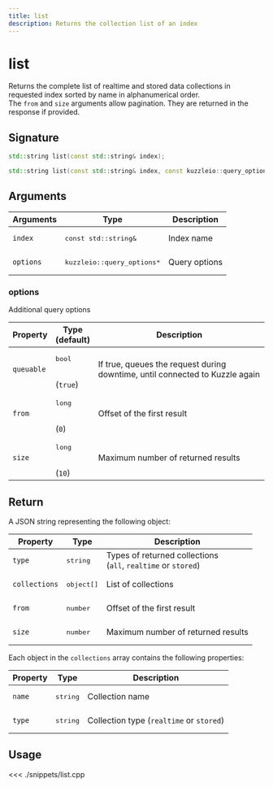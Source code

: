 ```yaml
---
title: list
description: Returns the collection list of an index
---
```


# list

Returns the complete list of realtime and stored data collections in requested index sorted by name in alphanumerical order.  
The `from` and `size` arguments allow pagination. They are returned in the response if provided.

## Signature

```cpp
std::string list(const std::string& index);

std::string list(const std::string& index, const kuzzleio::query_options& options);
```

## Arguments

| Arguments | Type                                 | Description   |
| --------- | ------------------------------------ | ------------- |
| `index`   | <pre>const std::string&</pre>        | Index name    |
| `options` | <pre>kuzzleio::query_options\*</pre> | Query options |

### options

Additional query options

| Property   | Type<br/>(default)           | Description                                                                  |
| ---------- | ---------------------------- | ---------------------------------------------------------------------------- |
| `queuable` | <pre>bool</pre><br/>(`true`) | If true, queues the request during downtime, until connected to Kuzzle again |
| `from`     | <pre>long</pre><br/>(`0`)    | Offset of the first result                                                   |
| `size`     | <pre>long</pre><br/>(`10`)   | Maximum number of returned results                                           |

## Return

A JSON string representing the following object:

| Property      | Type                | Description                                                        |
| ------------- | ------------------- | ------------------------------------------------------------------ |
| `type`        | <pre>string</pre>   | Types of returned collections <br/>(`all`, `realtime` or `stored`) |
| `collections` | <pre>object[]</pre> | List of collections                                                |
| `from`        | <pre>number</pre>   | Offset of the first result                                         |
| `size`        | <pre>number</pre>   | Maximum number of returned results                                 |

Each object in the `collections` array contains the following properties:

| Property | Type              | Description                              |
| -------- | ----------------- | ---------------------------------------- |
| `name`   | <pre>string</pre> | Collection name                          |
| `type`   | <pre>string</pre> | Collection type (`realtime` or `stored`) |

## Usage

<<< ./snippets/list.cpp
